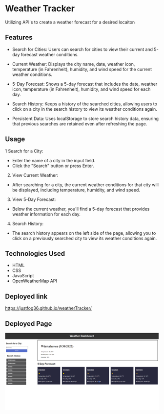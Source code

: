 # Weather Tracker
Utilizing API's to create a weather forecast for a desired locaiton

## Features
- Search for Cities: Users can search for cities to view their current and 5-day forecast weather conditions.
- Current Weather: Displays the city name, date, weather icon, temperature (in Fahrenheit), humidity, and wind speed for the current weather conditions.

- 5-Day Forecast: Shows a 5-day forecast that includes the date, weather icon, temperature (in Fahrenheit), humidity, and wind speed for each day.

- Search History: Keeps a history of the searched cities, allowing users to click on a city in the search history to view its weather conditions again.

- Persistent Data: Uses localStorage to store search history data, ensuring that previous searches are retained even after refreshing the page.

## Usage
1 Search for a City:
 - Enter the name of a city in the input field.
 - Click the "Search" button or press Enter.

2. View Current Weather:
 - After searching for a city, the current weather conditions for that city will be displayed, including temperature, humidity, and wind speed.

3. View 5-Day Forecast:
 - Below the current weather, you'll find a 5-day forecast that provides weather information for each day.
4. Search History:
 - The search history appears on the left side of the page, allowing you to click on a previously searched city to view its weather conditions again.

 ## Technologies Used
 - HTML
 - CSS
 - JavaScript
 - OpenWeatherMap API

## Deployed link
https://justfog36.github.io/weatherTracker/ 

 ## Deployed Page
 <img src="./assets/imgs/displayedPage.PNG">